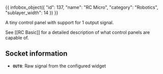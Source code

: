 {{ infobox_object({
	"id": 137,
	"name": "RC Micro",
	"category": "Robotics",
	"sublayer_width": 14
}) }}

A tiny control panel with support for 1 output signal.

See [[RC Basic]] for a detailed description of what control panels are capable of.

## Socket information
- **`OUT0`**: Raw signal from the configured widget
